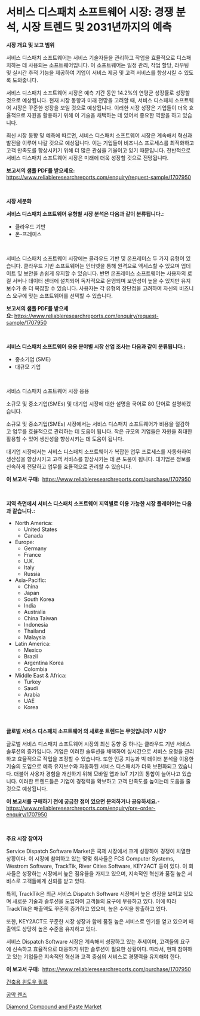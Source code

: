 <p><h1>서비스 디스패치 소프트웨어 시장: 경쟁 분석, 시장 트렌드 및 2031년까지의 예측</h1></p><p><strong>시장 개요 및 보고 범위</strong></p>
<p><p>서비스 디스패치 소프트웨어는 서비스 기술자들을 관리하고 작업을 효율적으로 디스패치하는 데 사용되는 소프트웨어입니다. 이 소프트웨어는 일정 관리, 작업 할당, 라우팅 및 실시간 추적 기능을 제공하여 기업이 서비스 제공 및 고객 서비스를 향상시킬 수 있도록 도와줍니다.</p><p>서비스 디스패치 소프트웨어 시장은 예측 기간 동안 14.2%의 연평균 성장률로 성장할 것으로 예상됩니다. 현재 시장 동향과 미래 전망을 고려할 때, 서비스 디스패치 소프트웨어 시장은 꾸준한 성장을 보일 것으로 예상됩니다. 이러한 시장 성장은 기업들이 더욱 효율적으로 자원을 활용하기 위해 이 기술을 채택하는 데 있어서 중요한 역할을 하고 있습니다.</p><p>최신 시장 동향 및 예측에 따르면, 서비스 디스패치 소프트웨어 시장은 계속해서 혁신과 발전을 이루어 나갈 것으로 예상됩니다. 이는 기업들이 비즈니스 프로세스를 최적화하고 고객 만족도를 향상시키기 위해 더 많은 관심을 기울이고 있기 때문입니다. 전반적으로 서비스 디스패치 소프트웨어 시장은 미래에 더욱 성장할 것으로 전망됩니다.</p></p>
<p><strong>보고서의 샘플 PDF를 받으세요:</strong> <a href="https://www.reliableresearchreports.com/enquiry/request-sample/1707950">https://www.reliableresearchreports.com/enquiry/request-sample/1707950</a></p>
<p>&nbsp;</p>
<p><strong>시장 세분화</strong></p>
<p><strong>서비스 디스패치 소프트웨어 유형별 시장 분석은 다음과 같이 분류됩니다.:</strong></p>
<p><ul><li>클라우드 기반</li><li>온-프레미스</li></ul></p>
<p>&nbsp;</p>
<p><p>서비스 디스패치 소프트웨어 시장에는 클라우드 기반 및 온프레미스 두 가지 유형이 있습니다. 클라우드 기반 소프트웨어는 인터넷을 통해 원격으로 액세스할 수 있으며 업데이트 및 보안을 손쉽게 유지할 수 있습니다. 반면 온프레미스 소프트웨어는 사용자의 로컬 서버나 데이터 센터에 설치되어 독자적으로 운영되며 보안성이 높을 수 있지만 유지보수가 좀 더 복잡할 수 있습니다. 사용자는 각 유형의 장단점을 고려하여 자신의 비즈니스 요구에 맞는 소프트웨어를 선택할 수 있습니다.</p></p>
<p><strong>보고서의 샘플 PDF를 받으세요:</strong>&nbsp;<a href="https://www.reliableresearchreports.com/enquiry/request-sample/1707950">https://www.reliableresearchreports.com/enquiry/request-sample/1707950</a></p>
<p>&nbsp;</p>
<p><strong> 서비스 디스패치 소프트웨어 응용 분야별 시장 산업 조사는 다음과 같이 분류됩니다.:</strong></p>
<p><ul><li>중소기업 (SME)</li><li>대규모 기업</li></ul></p>
<p>&nbsp;</p>
<p><p>서비스 디스패치 소프트웨어 시장 응용</p><p>소규모 및 중소기업(SMEs) 및 대기업 시장에 대한 설명을 국어로 80 단어로 설명하겠습니다.</p><p>소규모 및 중소기업(SMEs) 시장에서는 서비스 디스패치 소프트웨어가 비용을 절감하고 업무를 효율적으로 관리하는 데 도움이 됩니다. 작은 규모의 기업들은 자원을 최대한 활용할 수 있어 생산성을 향상시키는 데 도움이 됩니다.</p><p>대기업 시장에서는 서비스 디스패치 소프트웨어가 복잡한 업무 프로세스를 자동화하여 생산성을 향상시키고 고객 서비스를 향상시키는 데 큰 도움이 됩니다. 대기업은 정보를 신속하게 전달하고 업무를 효율적으로 관리할 수 있습니다.</p></p>
<p><strong>이 보고서 구매:</strong>&nbsp; <a href="https://www.reliableresearchreports.com/purchase/1707950">https://www.reliableresearchreports.com/purchase/1707950</a></p>
<p>&nbsp;</p>
<p><strong>지역 측면에서 서비스 디스패치 소프트웨어 지역별로 이용 가능한 시장 플레이어는 다음과 같습니다.:</strong></p>
<p><ul>
    <li>
        North America:
        <ul>
            <li>United States</li>
            <li>Canada</li>
        </ul>
    </li>
    <li>
        Europe:
        <ul>
            <li>Germany</li>
            <li>France</li>
            <li>U.K.</li>
            <li>Italy</li>
            <li>Russia</li>
        </ul>
    </li>
    <li>
        Asia-Pacific:
        <ul>
            <li>China</li>
            <li>Japan</li>
            <li>South Korea</li>
            <li>India</li>
            <li>Australia</li>
            <li>China Taiwan</li>
            <li>Indonesia</li>
            <li>Thailand</li>
            <li>Malaysia</li>
        </ul>
    </li>
    <li>
        Latin America:
        <ul>
            <li>Mexico</li>
            <li>Brazil</li>
            <li>Argentina Korea</li>
            <li>Colombia</li>
        </ul>
    </li>
    <li>
        Middle East & Africa:
        <ul>
            <li>Turkey</li>
            <li>Saudi</li>
            <li>Arabia</li>
            <li>UAE</li>
            <li>Korea</li>
        </ul>
    </li>
    </ul></p>
<p>&nbsp;</p>
<p><strong>글로벌 서비스 디스패치 소프트웨어 의 새로운 트렌드는 무엇입니까? 시장?</strong></p>
<p><p>글로벌 서비스 디스패치 소프트웨어 시장의 최신 동향 중 하나는 클라우드 기반 서비스 솔루션의 증가입니다. 기업은 이러한 솔루션을 채택하여 실시간으로 서비스 요청을 관리하고 효율적으로 작업을 조정할 수 있습니다. 또한 인공 지능과 빅 데이터 분석을 이용한 기술의 도입으로 예측 유지보수와 자동화된 서비스 디스패치가 더욱 보편화되고 있습니다. 더불어 사용자 경험을 개선하기 위해 모바일 앱과 IoT 기기의 통합이 늘어나고 있습니다. 이러한 트렌드들은 기업이 경쟁력을 확보하고 고객 만족도를 높이는데 도움을 줄 것으로 예상됩니다.</p></p>
<p><strong>이 보고서를 구매하기 전에 궁금한 점이 있으면 문의하거나 공유하세요.</strong>- <a href="https://www.reliableresearchreports.com/enquiry/pre-order-enquiry/1707950">https://www.reliableresearchreports.com/enquiry/pre-order-enquiry/1707950</a></p>
<p>&nbsp;</p>
<p><strong>주요 시장 참여자</strong></p>
<p><p>Service Dispatch Software Market은 국제 시장에서 크게 성장하여 경쟁이 치열한 상황이다. 이 시장에 참여하고 있는 몇몇 회사들은 FCS Computer Systems, Westrom Software, TrackTik, River Cities Software, KEY2ACT 등이 있다. 이 회사들은 성장하는 시장에서 높은 점유율을 가지고 있으며, 지속적인 혁신과 품질 높은 서비스로 고객들에게 신뢰를 받고 있다.</p><p>특히, TrackTik은 최근 서비스 Dispatch Software 시장에서 높은 성장을 보이고 있으며 새로운 기술과 솔루션을 도입하여 고객들의 요구에 부응하고 있다. 이에 따라 TrackTik은 매출액도 꾸준히 증가하고 있으며, 높은 수익을 창출하고 있다.</p><p>또한, KEY2ACT도 꾸준한 시장 성장과 함께 품질 높은 서비스로 인기를 얻고 있으며 매출액도 상당히 높은 수준을 유지하고 있다.</p><p>서비스 Dispatch Software 시장은 계속해서 성장하고 있는 추세이며, 고객들의 요구에 신속하고 효율적으로 대응하기 위한 솔루션이 필요한 상황이다. 따라서, 현재 참여하고 있는 기업들은 지속적인 혁신과 고객 중심의 서비스로 경쟁력을 유지해야 한다.</p></p>
<p><strong>이 보고서 구매:</strong>&nbsp;&nbsp;<a href="https://www.reliableresearchreports.com/purchase/1707950">https://www.reliableresearchreports.com/purchase/1707950</a></p>
<p><p><a href="https://medium.com/@georgebesoiu20221/%EA%B1%B4%EC%B6%95-%EC%B0%BD%EB%AC%B8-%ED%95%84%EB%A6%84-%EC%8B%9C%EC%9E%A5-%EA%B7%9C%EB%AA%A8-cagr-%ED%8A%B8%EB%A0%8C%EB%93%9C-2024-2030-4c97c152e3c0">건축용 윈도우 필름</a></p><p><a href="https://medium.com/@isariontaru/%EA%B0%81%EB%A7%89%EB%A0%8C%EC%A6%88-%EC%8B%9C%EC%9E%A5-%EB%B3%B4%EA%B3%A0%EC%84%9C%EB%8A%94-%EC%9D%B4-%EC%8B%9C%EC%9E%A5%EC%9D%98-%EC%B5%9C%EC%8B%A0-%ED%8A%B8%EB%A0%8C%EB%93%9C%EC%99%80-%EC%84%B1%EC%9E%A5-%EA%B8%B0%ED%9A%8C%EB%A5%BC-%EB%B3%B4%EC%97%AC%EC%A4%8D%EB%8B%88%EB%8B%A4-55e9483076fa">공막 렌즈</a></p><p><a href="https://github.com/Hazelklievgspy6vdcsmu106w/Market-Research-Report-List-1/blob/main/diamond-compound-and-paste-market.md">Diamond Compound and Paste Market</a></p></p>
